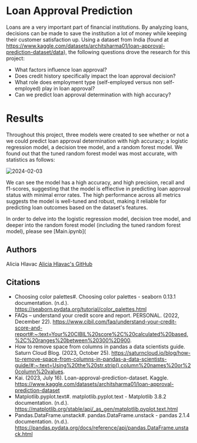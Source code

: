 # Loan Approval Prediction

Loans are a very important part of financial institutions.  By analyzing loans, decisions can be made to save the institution a lot of money while keeping their customer satisfaction up.  Using a dataset from India (found at https://www.kaggle.com/datasets/architsharma01/loan-approval-prediction-dataset/data), the following questions drove the research for this project:
* What factors influence loan approval?
* Does credit history specifically impact the loan approval decision?
* What role does employment type (self-employed versus non self-employed) play in loan approval?
* Can we predict loan approval determination with high accuracy?

# Results

Throughout this project, three models were created to see whether or not a we could predict loan approval determination with high accuracy; a logistic regression model, a decision tree model, and a random forest model.  We found out that the tuned random forest model was most accurate, with statistics as follows:

![2024-02-03](https://github.com/aliciahlavac/Project_4/assets/127240852/b4a41bbb-95b7-4c2f-a6f3-a2a6538ae920)

We can see the model has a high accuracy, and high precision, recall and f1-scores, suggesting that the model is effiective in predicting loan approval status with minimal error rates. The high performance across all metrics suggests the model is well-tuned and robust, making it reliable for predicting loan outcomes based on the dataset's features.

In order to delve into the logistic regression model, decision tree model, and deeper into the random forest model (including the tuned random forest model), please see [Main.ipynb](

## Authors

Alicia Hlavac
[Alicia Hlavac's GitHub](https://github.com/aliciahlavac?tab=repositories)

## Citations

* Choosing color palettes#. Choosing color palettes - seaborn 0.13.1 documentation. (n.d.). https://seaborn.pydata.org/tutorial/color_palettes.html 
* FAQs – understand your credit score and report. PERSONAL. (2022, December 22). https://www.cibil.com/faq/understand-your-credit-score-and-report#:~:text=Your%20CIBIL%20score%2C%20calculated%20based,%2C%20ranges%20between%20300%2D900. 
* How to remove space from columns in pandas a data scientists guide. Saturn Cloud Blog. (2023, October 25). https://saturncloud.io/blog/how-to-remove-space-from-columns-in-pandas-a-data-scientists-guide/#:~:text=Using%20the%20str.strip(),column%20names%20or%20column%20values. 
* Kai. (2023, July 16). Loan-approval-prediction-dataset. Kaggle. https://www.kaggle.com/datasets/architsharma01/loan-approval-prediction-dataset 
* Matplotlib.pyplot.text#. matplotlib.pyplot.text - Matplotlib 3.8.2 documentation. (n.d.). https://matplotlib.org/stable/api/_as_gen/matplotlib.pyplot.text.html 
* Pandas.DataFrame.unstack#. pandas.DataFrame.unstack - pandas 2.1.4 documentation. (n.d.). https://pandas.pydata.org/docs/reference/api/pandas.DataFrame.unstack.html 
